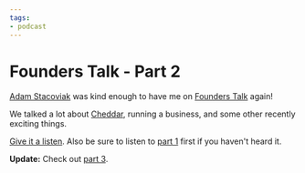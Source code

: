 ```yaml
---
tags:
- podcast
---
```


# Founders Talk - Part 2

[Adam Stacoviak](https://twitter.com/adamstac) was kind enough to have me on [Founders Talk](http://5by5.tv/founderstalk/39) again!

We talked a lot about [Cheddar](http://cheddarapp.com), running a business, and some other recently exciting things.

[Give it a listen](http://5by5.tv/founderstalk/39). Also be sure to listen to [part 1](http://5by5.tv/founderstalk/38) first if you haven't heard it.

**Update:** Check out [part 3](http://samsoff.es/posts/founders-talk-part-3).
